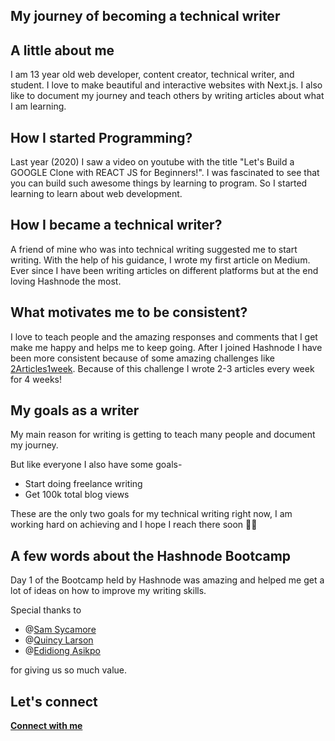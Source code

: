 ## My journey of becoming a technical writer

## A little about me
I am 13 year old web developer, content creator, technical writer, and student. I love to make beautiful and interactive websites with Next.js. I also like to document my journey and teach others by writing articles about what I am learning.

## How I started Programming?
 Last year (2020) I saw a video on youtube with the title "Let's Build a GOOGLE Clone with REACT JS for Beginners!". I was fascinated to see that you can build such awesome things by learning to program. So I started learning to learn about web development.

## How I became a technical writer?
A friend of mine who was into technical writing suggested me to start writing. With the help of his guidance, I wrote my first article on Medium. Ever since I have been writing articles on different platforms but at the end loving Hashnode the most.


## What motivates me to be consistent?
I love to teach people and the amazing responses and comments that I get make me happy and helps me to keep going. After I joined Hashnode I have been more consistent because of some amazing challenges like  [2Articles1week](https://hashnode.com/challenge/2articles1week). Because of this challenge I wrote 2-3 articles every week for 4 weeks!


## My goals as a writer
My main reason for writing is getting to teach many people and document my journey.

But like everyone I also have some goals-

* Start doing freelance writing
* Get 100k total blog views

These are the only two goals for my technical writing right now, I am working hard on achieving and I hope I reach there soon 🤞🏻


## A few words about the Hashnode Bootcamp
Day 1 of the Bootcamp held by Hashnode was amazing and helped me get a lot of ideas on how to improve my writing skills. 

Special thanks to

* @[Sam Sycamore](@tanoaksam) 
* @[Quincy Larson](@quincy)
* @[Edidiong Asikpo](@didicodes)

for giving us so much value.


## Let's connect

**[Connect with me](https://avneesh-links.vercel.app/)** 